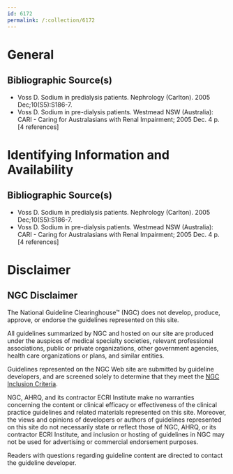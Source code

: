 ```yaml
---
id: 6172
permalink: /:collection/6172
---
```


# General

## Bibliographic Source(s)

- Voss D. Sodium in predialysis patients. Nephrology (Carlton). 2005 Dec;10(S5):S186-7.
- Voss D. Sodium in pre-dialysis patients. Westmead NSW (Australia): CARI - Caring for Australasians with Renal Impairment; 2005 Dec. 4 p. [4 references]

# Identifying Information and Availability

## Bibliographic Source(s)

- Voss D. Sodium in predialysis patients. Nephrology (Carlton). 2005 Dec;10(S5):S186-7.
- Voss D. Sodium in pre-dialysis patients. Westmead NSW (Australia): CARI - Caring for Australasians with Renal Impairment; 2005 Dec. 4 p. [4 references]

# Disclaimer

## NGC Disclaimer

The National Guideline Clearinghouse™ (NGC) does not develop, produce, approve, or endorse the guidelines represented on this site.

All guidelines summarized by NGC and hosted on our site are produced under the auspices of medical specialty societies, relevant professional associations, public or private organizations, other government agencies, health care organizations or plans, and similar entities.

Guidelines represented on the NGC Web site are submitted by guideline developers, and are screened solely to determine that they meet the [NGC Inclusion Criteria](/help-and-about/summaries/inclusion-criteria).

NGC, AHRQ, and its contractor ECRI Institute make no warranties concerning the content or clinical efficacy or effectiveness of the clinical practice guidelines and related materials represented on this site. Moreover, the views and opinions of developers or authors of guidelines represented on this site do not necessarily state or reflect those of NGC, AHRQ, or its contractor ECRI Institute, and inclusion or hosting of guidelines in NGC may not be used for advertising or commercial endorsement purposes.

Readers with questions regarding guideline content are directed to contact the guideline developer.

